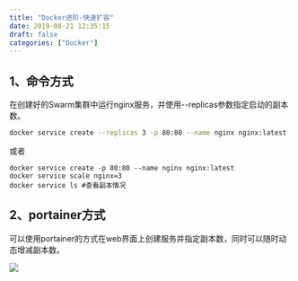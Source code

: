```yaml
---
title: "Docker进阶-快速扩容"
date: 2019-08-21 12:35:15
draft: false
categories: ["Docker"]
---
```


## 1、命令方式

在创建好的Swarm集群中运行nginx服务，并使用--replicas参数指定启动的副本数。

``` bash
docker service create --replicas 3 -p 80:80 --name nginx nginx:latest
```

或者

``` ba
docker service create -p 80:80 --name nginx nginx:latest
docker service scale nginx=3
docker service ls #查看副本情况
```

## 2、portainer方式

可以使用portainer的方式在web界面上创建服务并指定副本数，同时可以随时动态增减副本数。

![](https://ueyao.github.io/image-hosting/blog/2019/8/docker-rapid-expansion-01.png)